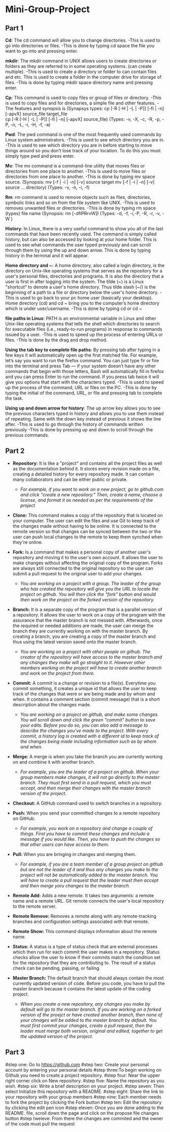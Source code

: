 # Mini-Group-Project
## Part 1 

**Cd**: The cd command will allow you to change directories. 
-This is used to go into directories or files. 
-This is done by typing cd space the file you want to go into and pressing enter. 
 
**mkdir**: The mkdir command in UNIX allows users to create directories or folders as they are referred to in some operating systems. (can create multiple). 
-This is used to create a directory or folder to can contain files and etc. This is used to create a folder in the computer drive for storage of files. 
-This is done by typing mkdir space directory name and pressing enter. 
 
**Cp**: This command is used to copy files or group of files or directory. 
-This is used to copy files and for directories, a simple file and other features. 
-The features and synopsis is
(Synapsys types: cp [-R [-H | -L | -P]] [-fi | -n] [-apvX] source_file target_file	
cp [-R [-H | -L | -P]] [-fi | -n] [-apvX] source_file)
 	(Types: -v, -X, -c, -R, -p, -P, -n, -L, -i, -H, -f, -a)
 
**Pwd**: The pwd command is one of the most frequently used commands by Linux system administrators. 
-This is used to see which directory you are in. 
-This is used to see which directory you are in before starting to move things around so you don’t lose track of your location. To do this you must simply type pwd and press enter.
 
**Mv**: The mv command is a command-line utility that moves files or directories from one place to another. 
-This is used to move files or directories from one place to another. 
-This is done by typing mv space source.
(Synopsis: mv [-f | -i | -n] [-v] source target
mv [-f | -i | -n] [-v] source ... directory)
 (Types: -v, -n, -i, -f)
 
**Rm**: rm command is used to remove objects such as files, directories, symbolic links and so on from the file system like UNIX. 
-This is used to removes unwanted files or directories. 
-This is done by typing rm space (types) file name 
(Synopsis: rm [-dfiPRrvW])
(Types: -d, -f, -i,-P, -R, -r, -v, -W )
 
**History**: In Linux, there is a very useful command to show you all of the last commands that have been recently used. The command is simply called history, but can also be accessed by looking at your home folder. 
This is used to see what commands the user typed previously and can scroll through them by using the up and down arrow. 
This is done by typing history in the terminal and it will appear. 

**Home directory and ~**: A home directory, also called a login directory, is the directory on Unix-like operating systems that serves as the repository for a user's personal files, directories and programs. It is also the directory that a user is first in after logging into the system. The tilde (~) is a Linux "shortcut" to denote a user's home directory. Thus tilde slash (~/) is the beginning of a path to a file or directory below the user's home directory. 
-This is used to go back to your pc home user (basically your desktop). Home directory (cd) and cd ~ bring you to the computer’s home directory which is under user/username. 
-This is done by typing cd or cd ~
 
**file paths in Linux**: PATH is an environmental variable in Linux and other Unix-like operating systems that tells the shell which directories to search for executable files (i.e., ready-to-run programs) in response to commands issued by a user. 
-This is used to speed up the process of entering URLs or files. 
-This is done by the drag and drop method. 
 
**Using the tab key to complete file paths**: By pressing tab after typing in a few keys it will automatically open up the first matched file. For example, let’s say you want to run the firefox command. You can just type fir or fire into the terminal and press Tab — if your system doesn’t have any other commands that begin with those letters, Bash will automatically fill in firefox and you can press Enter to run the command. If you press tab twice it will give you options that start with the characters typed. 
-This is used to speed up the process of the command, URL or files on the PC.
-This is done by typing the initial of the command, URL, or file and pressing tab to complete the task. 
 
**Using up and down arrow for history**: The up arrow key allows you to see the previous characters typed in history and allows you to use them instead of repeating. Same with the down key instead of previous it shows the line after.
-This is used to go through the history of commands written previously
-This is done by pressing up and down to scroll through the previous commands.
 




## Part 2

 - **Repository:** It is like a "project" and contains all the project files as well as the documentation behind it. It stores every revision made on a file, creating a detailed history for every repository made. It can contain many collaborators and can be either public or private.
   - *For example, if you want to work on a new project, go to github.com and click "create a new repository." Then, create a name, choose a license, and format it as needed as per the requirements of the project*
   
 - **Clone:** This command makes a copy of the repository that is located on your computer. The user can edit the files and use Git to keep track of the changes made without having to be online. It is connected to the remote version so that changes can be synced between the two or the user can push local changes to the remote to keep them synched when they're online.
   
 - **Fork:** Is a command that makes a personal copy of another user's repository and moving it to the user's own account. It allows the user to make changes without affecting the original copy of the program. Forks are always still connected to the original repository so the user can submit a pull request to the original user to add your changes.
   - *You are working on a project with a group. The leader of the group who has created the repository will give you the URL to locate the project on github. You will then click the "fork" button and would then work on the project on the forked version of the repsoitory.*
   
 - **Branch:**  It is a separate copy of the program that is a parallel version of a repository. It allows the user to work on a copy of the program with the assurance that the master branch is not messed with. Afterwards, once the required or needed additions are made, the user can merge the branch they are currently working on with the master branch. By creating a branch, you are creating a copy of the master branch and thus using the latest version saved onto the master branch.
    - *You are working on a project with other people on github. The creator of the repository will have access to the master branch and any changes they make will go straight to it. However other members working on the project will have to create another branch and work on the project from there.*
    
 - **Commit:** A commit is a change or revision to a file(s). Everytime you commit something, it creates a unique id that allows the user to keep track of the changes that were or are being made and by whom and when. It contains a comment section (commit message) that is a short description about the changes made. 
    - *You are working on a project on github, and make some changes. You will scroll down and click the green "commit" button to save your edits. Before you do so, you can also add a message to describe the changes you've made to the project. With every commit, a history log is created with a different id to keep track of the changes being made including information such as by whom and when.*
    
 - **Merge:** A merge is when you take the branch you are currently working on and combine it with another branch.
    - *For example, you are the leader of a project on github. When your group members make changes, it will not go directly to the master branch. They must first send in a pull request, which you must accept, and then merge their changes with the master branch version of the project.*
    
 - **Checkout:** A GitHub command used to switch branches in a repository.
    
 - **Push:** When you send your committed changes to a remote repository on GitHub.
   - *For example, you work on a repository and change a couple of things. First you have to commit these changes and include a message if you would like. Then, you have to push the changes so that other users can have access to them.*
   
 - **Pull:** When you are bringing in changes and merging them.
    - *For example, if you are a team member of a group project on github but are not the leader of it and thus any changes you make to the project will not be automatically added to the master branch. You will have to create a pull request that the leader must then accept and then merge yoru changes to the master branch.*
    
 - **Remote Add:** Adds a new remote. It takes two arguments: a remote name and a remote URL. Git remote connects the user's local repository to the remote server.
    
 - **Remote Remove:** Removes a remote along with any remote-tracking branches and configuration settings associated with that remote.
    
 - **Remote Show:** This command displays information about the remote name.
    
 - **Status:** A status is a type of status check that are external processes which then run for each commit the user makes in a repository. Status checks allow the user to know if their commits match the condition set for the repository that they are contributing to. The result of a status check can be pending, passing, or failing.
    
 - **Master Branch:** The default branch that should always contain the most currently updated version of code. Before you code, you have to pull the master branch because it contains the latest update of the coding project.
    - *When you create a new repository, any changes you make by default will go to the master branch. If you are working on a forked version of the proejct or have created another branch, then none of your chnages will be added to the master branch by default. You must first commit your changes, create a pull request, then the leader must merge both version, original and edited, together to get the updated version of the project.*
   
  
## Part 3 
#step one: Go to https://github.com
#step two: Create your personal account by entering your personal details 
#step three:To begin working on Github you need to create a project repository.
#step four: Near the upper right corner click on New repository. 
#step five: Name the repository as you wish. 
#step six: Write a brief description on your project.
#step seven: Then select Initialize this repository with a README.
#step eight: Share the link to your repository with your group members
#step nine: Each member needs to fork the project by clicking the Fork button 
#step ten: Edit the repository by clicking the edit pen icon 
#step eleven: Once you are done adding to the README. file, scroll down the page and click on the propose file changes button 
#step tweleve: From there the changes are commited and the owner of the code must pull the request 
